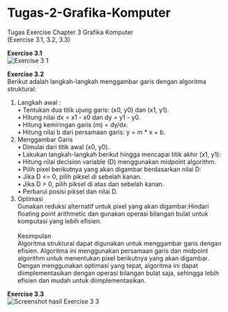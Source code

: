 # Tugas-2-Grafika-Komputer
Tugas Exercise Chapter 3 Grafika Komputer </br>
(Exercise 3.1, 3.2, 3.3) </br>

<b>Exercise 3.1</b> </br>
![Exercise 3 1](https://github.com/RaydenXVII/Tugas-2-Grafika-Komputer/assets/74905981/e44297e5-0ccb-48d8-92e7-b86eb5c06264) </br>

<b>Exercise 3.2</b> </br>
Berikut adalah langkah-langkah menggambar garis dengan algoritma struktural:
1. Langkah awal :</br>
•	Tentukan dua titik ujung garis: (x0, y0) dan (x1, y1).</br>
•	Hitung nilai dx = x1 - x0 dan dy = y1 - y0.</br>
•	Hitung kemiringan garis (m) = dy/dx.</br>
•	Hitung nilai b dari persamaan garis: y = m * x + b.</br>
2. Menggambar Garis</br>
•	Dimulai dari titik awal (x0, y0).</br>
•	Lakukan langkah-langkah berikut hingga mencapai titik akhir (x1, y1):</br>
•	Hitung nilai decision variable (D) menggunakan midpoint algorithm.</br>
•	Pilih pixel berikutnya yang akan digambar berdasarkan nilai D:</br>
•	Jika D <= 0, pilih piksel di sebelah kanan.</br>
•	Jika D > 0, pilih piksel di atas dan sebelah kanan.</br>
•	Perbarui posisi piksel dan nilai D.</br>
3. Optimasi</br>
Gunakan reduksi alternatif untuk pixel yang akan digambar.Hindari floating point arithmetic dan gunakan operasi bilangan bulat untuk komputasi yang lebih efisien.</br></br>
Kesimpulan</br>
Algoritma struktural dapat digunakan untuk menggambar garis dengan efisien. Algoritma ini menggunakan persamaan garis dan midpoint algorithm untuk menentukan pixel berikutnya yang akan digambar. Dengan menggunakan optimasi yang tepat, algoritma ini dapat diimplementasikan dengan operasi bilangan bulat saja, sehingga lebih efisien dan mudah untuk diimplementasikan. </br>

<b>Exercise 3.3</b> </br>
![Screenshot hasil Exercise 3 3](https://github.com/RaydenXVII/Tugas-2-Grafika-Komputer/assets/74905981/09e68a68-8894-4c73-aac6-f85938f85b02)




